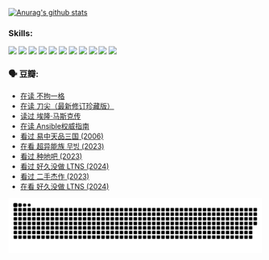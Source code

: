 
[![Anurag's github stats](https://github-readme-stats.vercel.app/api?username=w940853815)](https://github.com/anuraghazra/github-readme-stats)

### Skills:

<code><img height="32" src="https://cdn.jsdelivr.net/npm/simple-icons@v5/icons/python.svg"></code>
<code><img height="32" src="https://cdn.jsdelivr.net/npm/simple-icons@v5/icons/javascript.svg"></code>
<code><img height="32" src="https://cdn.jsdelivr.net/npm/simple-icons@v5/icons/django.svg"></code>
<code><img height="32" src="https://cdn.jsdelivr.net/npm/simple-icons@v5/icons/flask.svg"></code>
<code><img height="32" src="https://cdn.jsdelivr.net/npm/simple-icons@v5/icons/vuetify.svg"></code>
<code><img height="32" src="https://cdn.jsdelivr.net/npm/simple-icons@v5/icons/git.svg"></code>
<code><img height="32" src="https://cdn.jsdelivr.net/npm/simple-icons@v5/icons/docker.svg"></code>
<code><img height="32" src="https://cdn.jsdelivr.net/npm/simple-icons@v5/icons/postgresql.svg"></code>
<code><img height="32" src="https://cdn.jsdelivr.net/npm/simple-icons@v5/icons/elasticsearch.svg"></code>
<code><img height="32" src="https://cdn.jsdelivr.net/npm/simple-icons@v5/icons/macos.svg"></code>
<code><img height="32" src="https://cdn.jsdelivr.net/npm/simple-icons@v5/icons/linux.svg"></code>

### 🗣 豆瓣:

<!-- DOUBAN-ACTIVITIES:START -->
- [在读 不拘一格](https://www.douban.com/people/136069238/status/4541712161/?_i=09727843)
- [在读 刀尖（最新修订珍藏版）](https://www.douban.com/people/136069238/status/4541711339/?_i=09727843)
- [读过 埃隆·马斯克传](https://www.douban.com/people/136069238/status/4541710351/?_i=09727843)
- [在读 Ansible权威指南](https://www.douban.com/people/136069238/status/4539151450/?_i=09727843)
- [看过 易中天品三国‎ (2006)](https://www.douban.com/people/136069238/status/4529910812/?_i=09727843)
- [在看 超异能族 무빙‎ (2023)](https://www.douban.com/people/136069238/status/4527291077/?_i=09727843)
- [看过 种地吧‎ (2023)](https://www.douban.com/people/136069238/status/4527289637/?_i=09727843)
- [看过 好久没做 LTNS‎ (2024)](https://www.douban.com/people/136069238/status/4527289515/?_i=09727843)
- [看过 二手杰作‎ (2023)](https://www.douban.com/people/136069238/status/4522502716/?_i=09727843)
- [在看 好久没做 LTNS‎ (2024)](https://www.douban.com/people/136069238/status/4521969883/?_i=09727843)
<!-- DOUBAN-ACTIVITIES:END -->


![Snake animation](https://raw.githubusercontent.com/w940853815/w940853815/output/github-contribution-grid-snake.svg)

<!--
**w940853815/w940853815** is a ✨ _special_ ✨ repository because its `README.md` (this file) appears on your GitHub profile.

Here are some ideas to get you started:

- 🔭 I’m currently working on ...
- 🌱 I’m currently learning ...
- 👯 I’m looking to collaborate on ...
- 🤔 I’m looking for help with ...
- 💬 Ask me about ...
- 📫 How to reach me: ...
- 😄 Pronouns: ...
- ⚡ Fun fact: ...
-->
